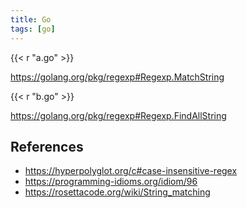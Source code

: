 ```yaml
---
title: Go
tags: [go]
---
```


{{< r "a.go" >}}

<https://golang.org/pkg/regexp#Regexp.MatchString>

{{< r "b.go" >}}

<https://golang.org/pkg/regexp#Regexp.FindAllString>

## References

- <https://hyperpolyglot.org/c#case-insensitive-regex>
- <https://programming-idioms.org/idiom/96>
- <https://rosettacode.org/wiki/String_matching>
